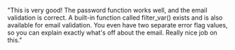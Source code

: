 "This is very good! The password function works well, and the email validation is correct. A built-in function called filter_var() exists and is also available for email validation.
You even have two separate error flag values, so you can explain exactly what's off about the email. Really nice job on this."